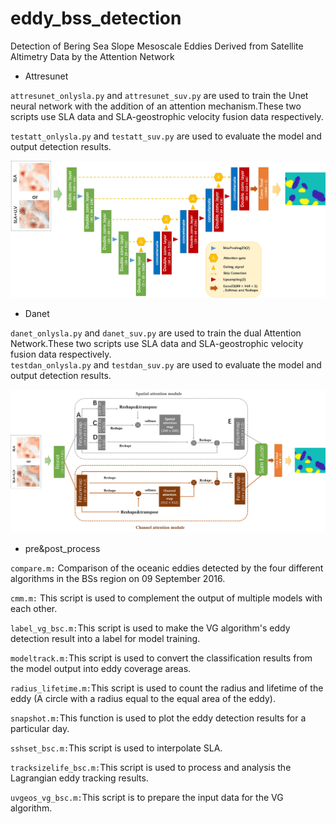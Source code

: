 # eddy_bss_detection
Detection of Bering Sea Slope Mesoscale Eddies Derived from Satellite Altimetry Data by the Attention Network  

* Attresunet

`attresunet_onlysla.py` and `attresunet_suv.py` are used to train the Unet neural network with the addition of an attention mechanism.These two scripts use SLA data and SLA-geostrophic velocity fusion data respectively.  
  
`testatt_onlysla.py` and `testatt_suv.py` are used to evaluate the model and output detection results.  

![](attunet.jpg)

* Danet

`danet_onlysla.py` and `danet_suv.py` are used to train the dual Attention Network.These two scripts use SLA data and SLA-geostrophic velocity fusion data respectively.  
`testdan_onlysla.py` and `testdan_suv.py` are used to evaluate the model and output detection results.    

![](danet.jpg)  
  
* pre&post_process

`compare.m:` Comparison of the oceanic eddies detected by the four different algorithms in the BSs region on 09 September 2016.  
  
`cmm.m:` This script is used to complement the output of multiple models with each other.  
  
`label_vg_bsc.m:`This script is used to make the VG algorithm's eddy detection result into a label for model training.  
  
`modeltrack.m:`This script is used to convert the classification results from the model output into eddy coverage areas.  
  
`radius_lifetime.m:`This script is used to count the radius and lifetime of the eddy (A circle with a radius equal to the equal area of the eddy).  
  
 `snapshot.m:`This function is used to plot the eddy detection results for a particular day.    
    
 `sshset_bsc.m:`This script is used to interpolate SLA.   
    
 `tracksizelife_bsc.m:`This script is used to process and analysis the Lagrangian eddy tracking results.  
    
  `uvgeos_vg_bsc.m:`This script is to prepare the input data for the VG algorithm.
